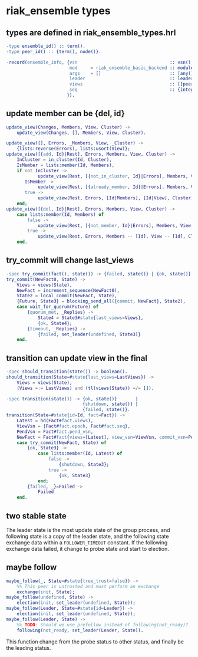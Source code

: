# riak_ensemble types

## types are defined in riak_ensemble_types.hrl

``` erlang
-type ensemble_id() :: term().
-type peer_id() :: {term(), node()}.

-record(ensemble_info, {vsn                                   :: vsn(),
                        mod     = riak_ensemble_basic_backend :: module(),
                        args    = []                          :: [any()],
                        leader                                :: leader_id(),
                        views                                 :: [[peer_id()]],
                        seq                                   :: {integer(), integer()}
                       }).

```

## update member can be {del, id}

``` erlang
update_view(Changes, Members, View, Cluster) ->
    update_view(Changes, [], Members, View, Cluster).

update_view([], Errors, _Members, View, _Cluster) ->
    {lists:reverse(Errors), lists:usort(View)};
update_view([{add, Id}|Rest], Errors, Members, View, Cluster) ->
    InCluster = in_cluster(Id, Cluster),
    IsMember = lists:member(Id, Members),
    if not InCluster ->
            update_view(Rest, [{not_in_cluster, Id}|Errors], Members, View, Cluster);
       IsMember ->
            update_view(Rest, [{already_member, Id}|Errors], Members, View, Cluster);
       true ->
            update_view(Rest, Errors, [Id|Members], [Id|View], Cluster)
    end;
update_view([{del, Id}|Rest], Errors, Members, View, Cluster) ->
    case lists:member(Id, Members) of
        false ->
            update_view(Rest, [{not_member, Id}|Errors], Members, View, Cluster);
        true ->
            update_view(Rest, Errors, Members -- [Id], View -- [Id], Cluster)
    end.
```

## try_commit will change last_views

``` erlang
-spec try_commit(fact(), state()) -> {failed, state()} | {ok, state()}.
try_commit(NewFact0, State) ->
    Views = views(State),
    NewFact = increment_sequence(NewFact0),
    State2 = local_commit(NewFact, State),
    {Future, State3} = blocking_send_all({commit, NewFact}, State2),
    case wait_for_quorum(Future) of
        {quorum_met, _Replies} ->
            State4 = State3#state{last_views=Views},
            {ok, State4};
        {timeout, _Replies} ->
            {failed, set_leader(undefined, State3)}
    end.
```


## transition can update view in the final

``` erlang
-spec should_transition(state()) -> boolean().
should_transition(State=#state{last_views=LastViews}) ->
    Views = views(State),
    (Views =:= LastViews) and (tl(views(State)) =/= []).

-spec transition(state()) -> {ok, state()}       |
                             {shutdown, state()} |
                             {failed, state()}.
transition(State=#state{id=Id, fact=Fact}) ->
    Latest = hd(Fact#fact.views),
    ViewVsn = {Fact#fact.epoch, Fact#fact.seq},
    PendVsn = Fact#fact.pend_vsn,
    NewFact = Fact#fact{views=[Latest], view_vsn=ViewVsn, commit_vsn=PendVsn},
    case try_commit(NewFact, State) of
        {ok, State3} ->
            case lists:member(Id, Latest) of
                false ->
                    {shutdown, State3};
                true ->
                    {ok, State3}
            end;
        {failed, _}=Failed ->
            Failed
    end.
```


## two stable state

The leader state is the most update state of the group process, and following state is a copy of the leader state, and the following state exchange data within a `FOLLOWER_TIMEOUT` constant.
If the following exchange data failed, it change to probe state and start to election.


## maybe follow

``` erlang
maybe_follow(_, State=#state{tree_trust=false}) ->
    %% This peer is untrusted and must perform an exchange
    exchange(init, State);
maybe_follow(undefined, State) ->
    election(init, set_leader(undefined, State));
maybe_follow(Leader, State=#state{id=Leader}) ->
    election(init, set_leader(undefined, State));
maybe_follow(Leader, State) ->
    %% TODO: Should we use prefollow instead of following(not_ready)?
    following(not_ready, set_leader(Leader, State)).
```
This function change from the probe status to other status, and finally be the leading status.
